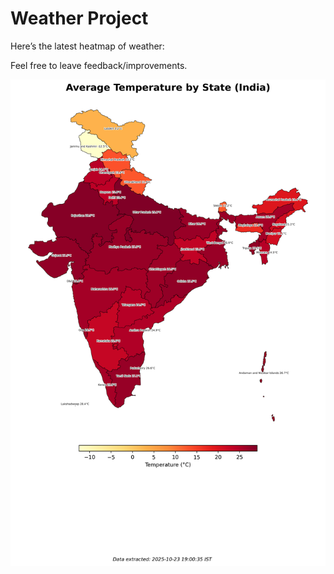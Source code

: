 # Weather Project

Here’s the latest heatmap of weather:

Feel free to leave feedback/improvements.

![India Heatmap](docs/assets/india_heatmap.png?v=FA2DFD)
